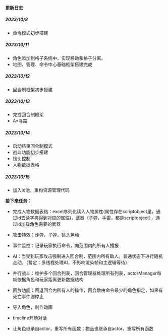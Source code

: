 #### 更新日志

##### 2023/10/8 

- 命令模式初步搭建

##### 2023/10/11 

- 角色添加到格子系统中，实现移动和格子分离。
- 地图、管理、命令中心基础框架搭建完成

##### 2023/10/12

- 回合制框架初步搭建

##### 2023/10/13

- 完成回合制框架
- A*寻路

##### 2023/10/14

- 启动结束回合制模式
- 战斗功能初步搭建
- 镜头控制
- 人物数据表格

##### 2023/10/15

- 加入id池，重构资源管理代码



**接下来任务：**

- 完成人物数据表格：excel序列化读入人物属性(属性存在scriptobject里，通过id去读字典得到对应的属性)，武器（子弹，手雷，都是scriptobject），通过id加载角色需要的武器
- 攻击特效：炸弹，子弹，镜头晃动
- 事件监控：记录玩家执行命令，向范围内的所有人播报



- AI：当受到玩家攻击强制进入回合制，范围内所有敌人。普通状态下进行随机走动。（暂定：多线程处理AI，不影响渲染帧和主逻辑等待）
- 并行战斗：维护多个回合列表，回合管理器处理所有列表，actorManager每帧依据角色和玩家距离更新数据结构
- 回放功能：回退回合内所有人的操作，回合数由命令最少的角色指定，如果有死亡事件则停止



- 导入角色，制作动画

- timeline开场对话
- 让角色继承自actor，重写所有函数；物品也继承自actor，重写所有函数





